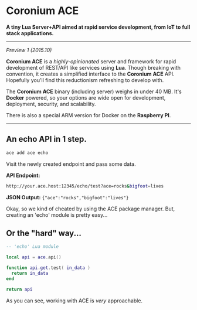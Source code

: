 # Coronium ACE

__A tiny Lua Server+API aimed at rapid service development, from IoT to full stack applications.__

---

*Preview 1 (2015.10)*

__Coronium ACE__ is a *highly-opinionated* server and framework for rapid development of REST/API like services using __Lua__. Though breaking with convention, it creates a simplified interface to the __Coronium ACE__ API. Hopefully you'll find this reductionism refreshing to develop with.

The __Coronium ACE__ binary (including server) weighs in under 40 MB. It's __Docker__ powered, so your options are wide open for development, deployment, security, and scalability.

There is also a special ARM version for Docker on the __Raspberry PI__.

---

## An echo API in __1__ step.

```bash
ace add ace echo
```

Visit the newly created endpoint and pass some data.

__API Endpoint:__
```bash
http://your.ace.host:12345/echo/test?ace=rocks&bigfoot=lives
```

__JSON Output:__ `{"ace":"rocks","bigfoot":"lives"}`

Okay, so we kind of cheated by using the ACE package manager. But, creating an 'echo' module is pretty easy...

## Or the "hard" way...

```lua
-- 'echo' Lua module

local api = ace.api()

function api.get.test( in_data )
  return in_data
end

return api
```

As you can see, working with ACE is *very* approachable.
